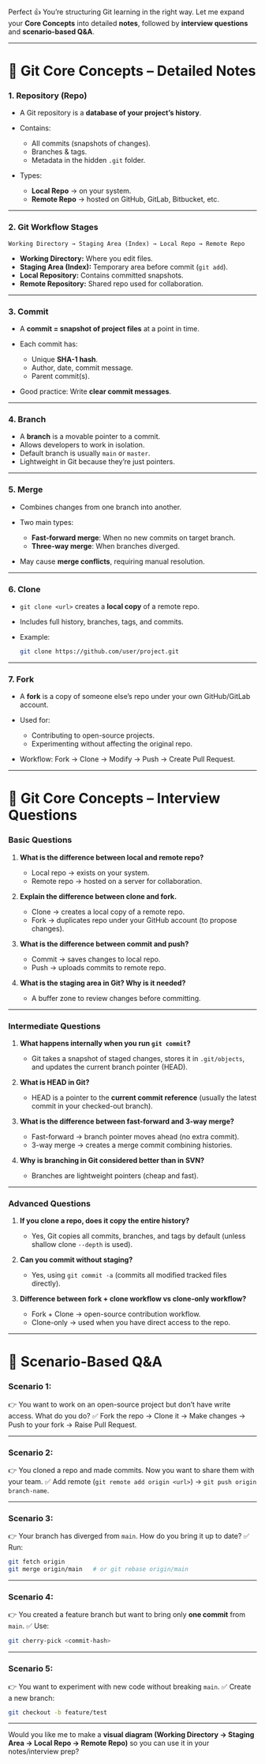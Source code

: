 Perfect 👍 You’re structuring Git learning in the right way. Let me expand your **Core Concepts** into detailed **notes**, followed by **interview questions** and **scenario-based Q\&A**.

---

# 📘 Git Core Concepts – Detailed Notes

### 1. **Repository (Repo)**

* A Git repository is a **database of your project’s history**.
* Contains:

  * All commits (snapshots of changes).
  * Branches & tags.
  * Metadata in the hidden `.git` folder.
* Types:

  * **Local Repo** → on your system.
  * **Remote Repo** → hosted on GitHub, GitLab, Bitbucket, etc.

---

### 2. **Git Workflow Stages**

```
Working Directory → Staging Area (Index) → Local Repo → Remote Repo
```

* **Working Directory:** Where you edit files.
* **Staging Area (Index):** Temporary area before commit (`git add`).
* **Local Repository:** Contains committed snapshots.
* **Remote Repository:** Shared repo used for collaboration.

---

### 3. **Commit**

* A **commit = snapshot of project files** at a point in time.
* Each commit has:

  * Unique **SHA-1 hash**.
  * Author, date, commit message.
  * Parent commit(s).
* Good practice: Write **clear commit messages**.

---

### 4. **Branch**

* A **branch** is a movable pointer to a commit.
* Allows developers to work in isolation.
* Default branch is usually `main` or `master`.
* Lightweight in Git because they’re just pointers.

---

### 5. **Merge**

* Combines changes from one branch into another.
* Two main types:

  * **Fast-forward merge**: When no new commits on target branch.
  * **Three-way merge**: When branches diverged.
* May cause **merge conflicts**, requiring manual resolution.

---

### 6. **Clone**

* `git clone <url>` creates a **local copy** of a remote repo.
* Includes full history, branches, tags, and commits.
* Example:

  ```bash
  git clone https://github.com/user/project.git
  ```

---

### 7. **Fork**

* A **fork** is a copy of someone else’s repo under your own GitHub/GitLab account.
* Used for:

  * Contributing to open-source projects.
  * Experimenting without affecting the original repo.
* Workflow: Fork → Clone → Modify → Push → Create Pull Request.

---

# 🎤 Git Core Concepts – Interview Questions

### Basic Questions

1. **What is the difference between local and remote repo?**

   * Local repo → exists on your system.
   * Remote repo → hosted on a server for collaboration.

2. **Explain the difference between clone and fork.**

   * Clone → creates a local copy of a remote repo.
   * Fork → duplicates repo under your GitHub account (to propose changes).

3. **What is the difference between commit and push?**

   * Commit → saves changes to local repo.
   * Push → uploads commits to remote repo.

4. **What is the staging area in Git? Why is it needed?**

   * A buffer zone to review changes before committing.

---

### Intermediate Questions

1. **What happens internally when you run `git commit`?**

   * Git takes a snapshot of staged changes, stores it in `.git/objects`, and updates the current branch pointer (HEAD).

2. **What is HEAD in Git?**

   * HEAD is a pointer to the **current commit reference** (usually the latest commit in your checked-out branch).

3. **What is the difference between fast-forward and 3-way merge?**

   * Fast-forward → branch pointer moves ahead (no extra commit).
   * 3-way merge → creates a merge commit combining histories.

4. **Why is branching in Git considered better than in SVN?**

   * Branches are lightweight pointers (cheap and fast).

---

### Advanced Questions

1. **If you clone a repo, does it copy the entire history?**

   * Yes, Git copies all commits, branches, and tags by default (unless shallow clone `--depth` is used).

2. **Can you commit without staging?**

   * Yes, using `git commit -a` (commits all modified tracked files directly).

3. **Difference between fork + clone workflow vs clone-only workflow?**

   * Fork + Clone → open-source contribution workflow.
   * Clone-only → used when you have direct access to the repo.

---

# 📌 Scenario-Based Q\&A

### Scenario 1:

👉 You want to work on an open-source project but don’t have write access. What do you do?
✅ Fork the repo → Clone it → Make changes → Push to your fork → Raise Pull Request.

---

### Scenario 2:

👉 You cloned a repo and made commits. Now you want to share them with your team.
✅ Add remote (`git remote add origin <url>`) → `git push origin branch-name`.

---

### Scenario 3:

👉 Your branch has diverged from `main`. How do you bring it up to date?
✅ Run:

```bash
git fetch origin
git merge origin/main   # or git rebase origin/main
```

---

### Scenario 4:

👉 You created a feature branch but want to bring only **one commit** from `main`.
✅ Use:

```bash
git cherry-pick <commit-hash>
```

---

### Scenario 5:

👉 You want to experiment with new code without breaking `main`.
✅ Create a new branch:

```bash
git checkout -b feature/test
```

---

Would you like me to make a **visual diagram (Working Directory → Staging Area → Local Repo → Remote Repo)** so you can use it in your notes/interview prep?
